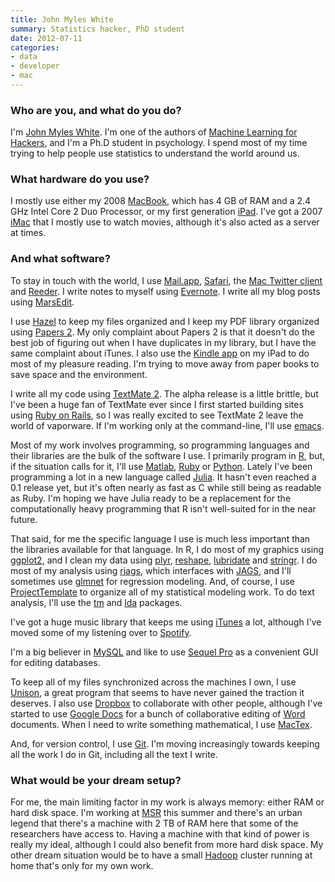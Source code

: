 ```yaml
---
title: John Myles White
summary: Statistics hacker, PhD student
date: 2012-07-11
categories:
- data
- developer
- mac
---
```


### Who are you, and what do you do?

I'm [John Myles White](http://johnmyleswhite.com "John's website."). I'm one of the authors of [Machine Learning for Hackers](http://shop.oreilly.com/product/0636920018483.do "The book that John co-wrote."), and I'm a Ph.D student in psychology. I spend most of my time trying to help people use statistics to understand the world around us.

### What hardware do you use?

I mostly use either my 2008 [MacBook][], which has 4 GB of RAM and a 2.4 GHz Intel Core 2 Duo Processor, or my first generation [iPad][]. I've got a 2007 [iMac][] that I mostly use to watch movies, although it's also acted as a server at times.

### And what software?

To stay in touch with the world, I use [Mail.app][mail], [Safari][], the [Mac Twitter client][twitter-mac] and [Reeder][]. I write notes to myself using [Evernote][]. I write all my blog posts using [MarsEdit][].

I use [Hazel][] to keep my files organized and I keep my PDF library organized using [Papers 2][papers]. My only complaint about Papers 2 is that it doesn't do the best job of figuring out when I have duplicates in my library, but I have the same complaint about iTunes. I also use the [Kindle app][kindle-ios] on my iPad to do most of my pleasure reading. I'm trying to move away from paper books to save space and the environment.

I write all my code using [TextMate 2][textmate]. The alpha release is a little brittle, but I've been a huge fan of TextMate ever since I first started building sites using [Ruby on Rails][rails], so I was really excited to see TextMate 2 leave the world of vaporware. If I'm working only at the command-line, I'll use [emacs][].

Most of my work involves programming, so programming languages and their libraries are the bulk of the software I use. I primarily program in [R][], but, if the situation calls for it, I'll use [Matlab][], [Ruby][] or [Python][]. Lately I've been programming a lot in a new language called [Julia][]. It hasn't even reached a 0.1 release yet, but it's often nearly as fast as C while still being as readable as Ruby. I'm hoping we have Julia ready to be a replacement for the computationally heavy programming that R isn't well-suited for in the near future.

That said, for me the specific language I use is much less important than the libraries available for that language. In R, I do most of my graphics using [ggplot2][], and I clean my data using [plyr][], [reshape][], [lubridate][] and [stringr][]. I do most of my analysis using [rjags](http://www.johnmyleswhite.com/notebook/2010/08/20/using-jags-in-r-with-the-rjags-package/ "John's post on rjags."), which interfaces with [JAGS][], and I'll sometimes use [glmnet][] for regression modeling. And, of course, I use [ProjectTemplate][] to organize all of my statistical modeling work. To do text analysis, I'll use the [tm][] and [lda][] packages.

I've got a huge music library that keeps me using [iTunes][] a lot, although I've moved some of my listening over to [Spotify][].

I'm a big believer in [MySQL][] and like to use [Sequel Pro][sequel-pro] as a convenient GUI for editing databases.

To keep all of my files synchronized across the machines I own, I use [Unison][], a great program that seems to have never gained the traction it deserves. I also use [Dropbox][] to collaborate with other people, although I've started to use [Google Docs][google-docs] for a bunch of collaborative editing of [Word][] documents. When I need to write something mathematical, I use [MacTex][].

And, for version control, I use [Git][]. I'm moving increasingly towards keeping all the work I do in Git, including all the text I write.

### What would be your dream setup?

For me, the main limiting factor in my work is always memory: either RAM or hard disk space. I'm working at [MSR](http://research.microsoft.com/en-us "Microsoft's Research center.") this summer and there's an urban legend that there's a machine with 2 TB of RAM here that some of the researchers have access to. Having a machine with that kind of power is really my ideal, although I could also benefit from more hard disk space. My other dream situation would be to have a small [Hadoop][] cluster running at home that's only for my own work.

[dropbox]: https://www.dropbox.com/ "Online syncing and storage."
[emacs]: http://www.gnu.org/software/emacs/ "An extensible, customizable, free/libre text editor — and more."
[evernote]: https://evernote.com/ "Online software for capturing notes."
[ggplot2]: http://web.archive.org/web/20180506153516/http://ggplot2.org:80/ "A plotting system for the R language."
[git]: https://git-scm.com/ "A version control system."
[glmnet]: http://cran.r-project.org/web/packages/glmnet/ "Linear modelling procedures for R."
[google-docs]: https://en.wikipedia.org/wiki/Google_Docs "A web-based office suite."
[hadoop]: https://hadoop.apache.org/ "Open-source distributed data computing software."
[hazel]: https://www.noodlesoft.com/ "A file organiser/housekeeper for the Mac."
[imac]: https://www.apple.com/imac-24/ "An all-in-one computer."
[ipad]: https://www.apple.com/ipad/ "A tablet device."
[itunes]: https://www.apple.com/itunes/ "A jukebox application and online store."
[jags]: http://web.archive.org/web/20210115120613/http://mcmc-jags.sourceforge.net/ "A tool for analysing Bayesian hierarchical models."
[julia]: https://julialang.org/ "A dynamic programming language."
[kindle-ios]: https://apps.apple.com/gb/app/kindle/id302584613 "An iPhone app for accessing Kindle content from Amazon."
[lda]: http://cran.r-project.org/web/packages/lda/ "An R implementation of the latent Dirichlet allocation."
[lubridate]: https://github.com/tidyverse/lubridate "An R package for working with dates and time."
[macbook]: https://en.wikipedia.org/wiki/MacBook "A laptop."
[mactex]: https://tug.org/mactex/ "A version of TeX for the Mac."
[mail]: https://en.wikipedia.org/wiki/Mail_(application) "The default Mac OS X mail client."
[marsedit]: https://redsweater.com/marsedit/ "A weblog editor for the Mac."
[matlab]: https://en.wikipedia.org/wiki/MATLAB "A language and environment for data computation."
[mysql]: https://www.mysql.com/ "A relational database server."
[papers]: https://www.papersapp.com/ "iTunes-like software for organising articles."
[plyr]: http://plyr.had.co.nz/ "A split-apply-combine tool."
[projecttemplate]: http://projecttemplate.net/ "A system to make working with R easier."
[python]: https://www.python.org/ "An interpreted scripting language."
[r]: http://www.r-project.org/ "Software for statistical computing and graphics."
[rails]: https://rubyonrails.org/ "A Ruby-based web framework."
[reeder]: http://madeatgloria.com/brewery/silvio/reeder "A feed client for the Mac."
[reshape]: http://had.co.nz/reshape/ "An R package for munging and aggregating data."
[ruby]: https://www.ruby-lang.org/en/ "An interpreted scripting language."
[safari]: https://www.apple.com/safari/ "A fast web browser."
[sequel-pro]: http://www.sequelpro.com/ "A MySQL GUI for the Mac."
[spotify]: https://open.spotify.com/__noul__?pfhp=2c2ccb58-8a92-4713-a1c0-8b43b3090b49 "A music streaming service."
[stringr]: https://github.com/tidyverse/stringr "An R wrapper for string functions."
[textmate]: https://macromates.com/ "A text editor for the Mac."
[tm]: http://cran.r-project.org/web/packages/tm/ "A text mining framework for R."
[twitter-mac]: https://apps.apple.com/us/app/twitter/id409789998 "A Mac client for Twitter."
[unison]: https://www.cis.upenn.edu/~bcpierce/unison/ "A file syncing tool."
[word]: https://www.microsoft.com/en-us/microsoft-365/word "A document editor."
